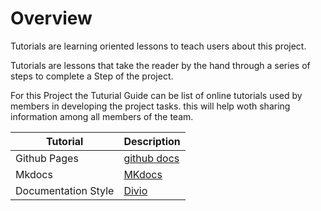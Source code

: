 # Overview

Tutorials are learning oriented lessons to teach users about this project.

Tutorials are lessons that take the reader by the hand through a series of steps to complete a Step of the project.

For this Project the Tuturial Guide can be list of online tutorials used by members in developing the project tasks. this will help woth sharing information among all members of the team.

| Tutorial | Description |
|----------|-------------|
| Github Pages       |  [github docs](https://docs.github.com/en/pages/getting-started-with-github-pages/about-github-pages)           |
|Mkdocs|[MKdocs](https://www.mkdocs.org/user-guide/writing-your-docs/)|
|Documentation Style|[Divio](https://docs.divio.com/documentation-system/)|
